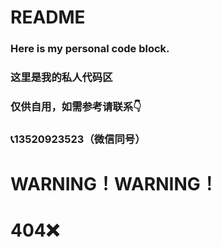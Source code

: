 # README
### Here is my personal code block.

### 这里是我的私人代码区

### 仅供自用，如需参考请联系👇

### 📞13520923523（微信同号）




# WARNING！WARNING！
# 404❌
